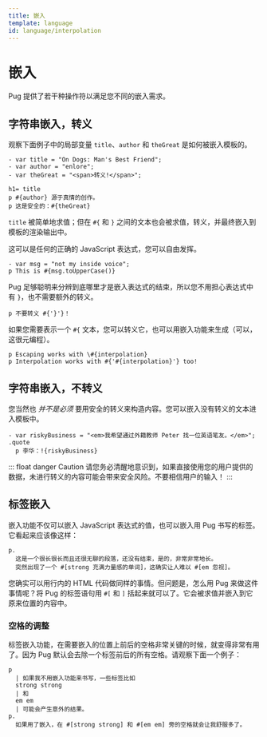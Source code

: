 ```yaml
---
title: 嵌入
template: language
id: language/interpolation
---
```


<!--
.panel-heading Hey!
.panel-body
  p.
    The Pug source code displayed in this, and many of the other pages
    in these docs, is interactive. Edit it and see what happens!
-->

# 嵌入

Pug 提供了若干种操作符以满足您不同的嵌入需求。

## 字符串嵌入，转义

观察下面例子中的局部变量 `title`、`author` 和 `theGreat` 是如何被嵌入模板的。

```pug-preview
- var title = "On Dogs: Man's Best Friend";
- var author = "enlore";
- var theGreat = "<span>转义!</span>";

h1= title
p #{author} 源于真情的创作。
p 这是安全的：#{theGreat}
```

`title` 被简单地求值；但在 `#{` 和 `}` 之间的文本也会被求值，转义，并最终嵌入到模板的渲染输出中。

这可以是任何的正确的 JavaScript 表达式，您可以自由发挥。

```pug-preview
- var msg = "not my inside voice";
p This is #{msg.toUpperCase()}
```

Pug 足够聪明来分辨到底哪里才是嵌入表达式的结束，所以您不用担心表达式中有 `}`，也不需要额外的转义。

```pug-preview
p 不要转义 #{'}'}！
```

如果您需要表示一个 `#{` 文本，您可以转义它，也可以用嵌入功能来生成（可以，这很元编程）。

```pug-preview
p Escaping works with \#{interpolation}
p Interpolation works with #{'#{interpolation}'} too!
```

## 字符串嵌入，不转义

您当然也 *并不是必须* 要用安全的转义来构造内容。您可以嵌入没有转义的文本进入模板中。

```pug-preview
- var riskyBusiness = "<em>我希望通过外籍教师 Peter 找一位英语笔友。</em>";
.quote
  p 李华：!{riskyBusiness}
```

::: float danger Caution
请您务必清醒地意识到，如果直接使用您的用户提供的数据，未进行转义的内容可能会带来安全风险。不要相信用户的输入！
:::

## 标签嵌入

嵌入功能不仅可以嵌入 JavaScript 表达式的值，也可以嵌入用 Pug 书写的标签。它看起来应该像这样：

```pug-preview
p.
  这是一个很长很长而且还很无聊的段落，还没有结束，是的，非常非常地长。
  突然出现了一个 #[strong 充满力量感的单词]，这确实让人难以 #[em 忽视]。
```

您确实可以用行内的 HTML 代码做同样的事情。但问题是，怎么用 Pug 来做这件事情呢？将 Pug 的标签语句用 `#[` 和 `]` 括起来就可以了。它会被求值并嵌入到它原来位置的内容中。

### 空格的调整

标签嵌入功能，在需要嵌入的位置上前后的空格非常关键的时候，就变得非常有用了。因为 Pug 默认会去除一个标签前后的所有空格。请观察下面一个例子：

```pug-preview
p
  | 如果我不用嵌入功能来书写，一些标签比如
  strong strong
  | 和
  em em
  | 可能会产生意外的结果。
p.
  如果用了嵌入，在 #[strong strong] 和 #[em em] 旁的空格就会让我舒服多了。
```
